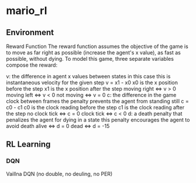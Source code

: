 # mario_rl

## Environment
Reward Function
The reward function assumes the objective of the game is to move as far right as possible (increase the agent's x value), as fast as possible, without dying. To model this game, three separate variables compose the reward:

v: the difference in agent x values between states
in this case this is instantaneous velocity for the given step
v = x1 - x0
x0 is the x position before the step
x1 is the x position after the step
moving right ⇔ v > 0
moving left ⇔ v < 0
not moving ⇔ v = 0
c: the difference in the game clock between frames
the penalty prevents the agent from standing still
c = c0 - c1
c0 is the clock reading before the step
c1 is the clock reading after the step
no clock tick ⇔ c = 0
clock tick ⇔ c < 0
d: a death penalty that penalizes the agent for dying in a state
this penalty encourages the agent to avoid death
alive ⇔ d = 0
dead ⇔ d = -15

## RL Learning
### DQN
Vaillna DQN (no double, no deuling, no PER)
